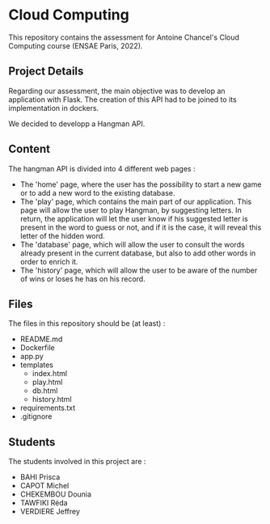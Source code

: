 # Cloud Computing
This repository contains the assessment for Antoine Chancel's Cloud Computing course (ENSAE Paris, 2022).

## Project Details
Regarding our assessment, the main objective was to develop an application with Flask. The creation of this API had to be joined to its implementation in dockers. 

We decided to developp a Hangman API.

## Content
The hangman API is divided into 4 different web pages :
- The 'home' page, where the user has the possibility to start a new game or to add a new word to the existing database.
- The 'play' page, which contains the main part of our application. This page will allow the user to play Hangman, by suggesting letters. In return, the application will let the user know if his suggested letter is present in the word to guess or not, and if it is the case, it will reveal this letter of the hidden word.
- The 'database' page, which will allow the user to consult the words already present in the current database, but also to add other words in order to enrich it.
- The 'history' page, which will allow the user to be aware of the number of wins or loses he has on his record.

## Files
The files in this repository should be (at least) :
- README.md
- Dockerfile
- app.py
- templates
    - index.html
    - play.html
    - db.html
    - history.html
- requirements.txt
- .gitignore

## Students
The students involved in this project are :
- BAHI Prisca
- CAPOT Michel
- CHEKEMBOU Dounia
- TAWFIKI Réda
- VERDIERE Jeffrey